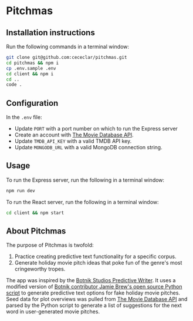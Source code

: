 # Pitchmas

## Installation instructions

Run the following commands in a terminal window:

```bash
git clone git@github.com:cececlar/pitchmas.git
cd pitchmas && npm i
cp .env.sample .env
cd client && npm i
cd ..
code .
```

## Configuration

In the `.env` file:

- Update `PORT` with a port number on which to run the Express server
- Create an account with [The Movie Database API](https://developers.themoviedb.org/3/getting-started/introduction).
- Update `TMDB_API_KEY` with a valid TMDB API key.
- Update `MONGODB_URL` with a valid MongoDB connection string.

## Usage

To run the Express server, run the following in a terminal window:

```bash
npm run dev
```

To run the React server, run the following in a terminal window:

```bash
cd client && npm start
```

## About Pitchmas

The purpose of Pitchmas is twofold:

1. Practice creating predictive text functionality for a specific corpus.
2. Generate holiday movie pitch ideas that poke fun of the genre's most cringeworthy tropes.

The app was inspired by the [Botnik Studios Predictive Writer](https://botnik.org/apps/writer/). It uses a modified version of [Botnik contributor Jamie Brew's open source Python script](https://github.com/jbrew/pt-write) to generate predictive text options for fake holiday movie pitches. Seed data for plot overviews was pulled from [The Movie Database API](https://developers.themoviedb.org/3/getting-started/introduction) and parsed by the Python script to generate a list of suggestions for the next word in user-generated movie pitches.
